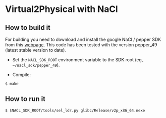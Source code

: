 # Virtual2Physical with NaCl


## How to build it

For building you need to download and install the google NaCl / pepper SDK from this [webpage](https://developer.chrome.com/native-client/sdk/download).
This code has been tested with the version pepper_49 (latest stable version to date).

- Set the `NACL_SDK_ROOT` environment variable to the SDK root (eg, `~/nacl_sdk/pepper_49`).

- Compile:

```
$ make
```


## How to run it

```
$ $NACL_SDK_ROOT/tools/sel_ldr.py glibc/Release/v2p_x86_64.nexe
```

